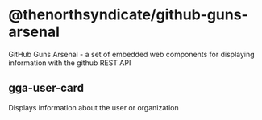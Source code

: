 # @thenorthsyndicate/github-guns-arsenal

GitHub Guns Arsenal - a set of embedded web components for displaying information with the github REST API

## gga-user-card

Displays information about the user or organization
